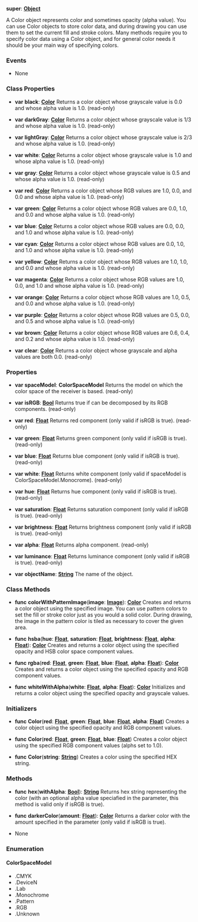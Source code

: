 **super**: **[Object](Object.md)**

A Color object represents color and sometimes opacity (alpha value). You can use Color objects to store color data, and during drawing you can use them to set the current fill and stroke colors.
Many methods require you to specify color data using a Color object, and for general color needs it should be your main way of specifying colors.

### Events

* None

### Class Properties

* **var** **black**: **[Color](Color.md)**
Returns a color object whose grayscale value is 0.0 and whose alpha value is 1.0. \(read-only\)

* **var** **darkGray**: **[Color](Color.md)**
Returns a color object whose grayscale value is 1/3 and whose alpha value is 1.0. \(read-only\)

* **var** **lightGray**: **[Color](Color.md)**
Returns a color object whose grayscale value is 2/3 and whose alpha value is 1.0. \(read-only\)

* **var** **white**: **[Color](Color.md)**
Returns a color object whose grayscale value is 1.0 and whose alpha value is 1.0. \(read-only\)

* **var** **gray**: **[Color](Color.md)**
Returns a color object whose grayscale value is 0.5 and whose alpha value is 1.0. \(read-only\)

* **var** **red**: **[Color](Color.md)**
Returns a color object whose RGB values are 1.0, 0.0, and 0.0 and whose alpha value is 1.0. \(read-only\)

* **var** **green**: **[Color](Color.md)**
Returns a color object whose RGB values are 0.0, 1.0, and 0.0 and whose alpha value is 1.0. \(read-only\)

* **var** **blue**: **[Color](Color.md)**
Returns a color object whose RGB values are 0.0, 0.0, and 1.0 and whose alpha value is 1.0. \(read-only\)

* **var** **cyan**: **[Color](Color.md)**
Returns a color object whose RGB values are 0.0, 1.0, and 1.0 and whose alpha value is 1.0. \(read-only\)

* **var** **yellow**: **[Color](Color.md)**
Returns a color object whose RGB values are 1.0, 1.0, and 0.0 and whose alpha value is 1.0. \(read-only\)

* **var** **magenta**: **[Color](Color.md)**
Returns a color object whose RGB values are 1.0, 0.0, and 1.0 and whose alpha value is 1.0. \(read-only\)

* **var** **orange**: **[Color](Color.md)**
Returns a color object whose RGB values are 1.0, 0.5, and 0.0 and whose alpha value is 1.0. \(read-only\)

* **var** **purple**: **[Color](Color.md)**
Returns a color object whose RGB values are 0.5, 0.0, and 0.5 and whose alpha value is 1.0. \(read-only\)

* **var** **brown**: **[Color](Color.md)**
Returns a color object whose RGB values are 0.6, 0.4, and 0.2 and whose alpha value is 1.0. \(read-only\)

* **var** **clear**: **[Color](Color.md)**
Returns a color object whose grayscale and alpha values are both 0.0. \(read-only\)



### Properties

* **var** **spaceModel**: **ColorSpaceModel**
Returns the model on which the color space of the receiver is based. \(read-only\)

* **var** **isRGB**: **[Bool](../gravity/bool.md)**
Returns true if can be decomposed by its RGB components. \(read-only\)

* **var** **red**: **[Float](../gravity/float.md)**
Returns red component (only valid if isRGB is true). \(read-only\)

* **var** **green**: **[Float](../gravity/float.md)**
Returns green component (only valid if isRGB is true). \(read-only\)

* **var** **blue**: **[Float](../gravity/float.md)**
Returns blue component (only valid if isRGB is true). \(read-only\)

* **var** **white**: **[Float](../gravity/float.md)**
Returns white component (only valid if spaceModel is ColorSpaceModel.Monocrome). \(read-only\)

* **var** **hue**: **[Float](../gravity/float.md)**
Returns hue component (only valid if isRGB is true). \(read-only\)

* **var** **saturation**: **[Float](../gravity/float.md)**
Returns saturation component (only valid if isRGB is true). \(read-only\)

* **var** **brightness**: **[Float](../gravity/float.md)**
Returns brightness component (only valid if isRGB is true). \(read-only\)

* **var** **alpha**: **[Float](../gravity/float.md)**
Returns alpha component. \(read-only\)

* **var** **luminance**: **[Float](../gravity/float.md)**
Returns luminance component (only valid if isRGB is true). \(read-only\)

* **var** **objectName**: **[String](../gravity/string.md)**
The name of the object.



### Class Methods

* **func** **colorWithPatternImage**(**image**: **[Image](Image.md)**): <strong>[Color](Color.md)</strong> 
Creates and returns a color object using the specified image. You can use pattern colors to set the fill or stroke color just as you would a solid color. During drawing, the image in the pattern color is tiled as necessary to cover the given area.

* **func** **hsba**(**hue**: **[Float](../gravity/float.md)**, **saturation**: **[Float](../gravity/float.md)**, **brightness**: **[Float](../gravity/float.md)**, **alpha**: **[Float](../gravity/float.md)**): <strong>[Color](Color.md)</strong> 
Creates and returns a color object using the specified opacity and HSB color space component values.

* **func** **rgba**(**red**: **[Float](../gravity/float.md)**, **green**: **[Float](../gravity/float.md)**, **blue**: **[Float](../gravity/float.md)**, **alpha**: **[Float](../gravity/float.md)**): <strong>[Color](Color.md)</strong> 
Creates and returns a color object using the specified opacity and RGB component values.

* **func** **whiteWithAlpha**(**white**: **[Float](../gravity/float.md)**, **alpha**: **[Float](../gravity/float.md)**): <strong>[Color](Color.md)</strong> 
Initializes and returns a color object using the specified opacity and grayscale values.



### Initializers

* **func** **Color**(**red**: **[Float](../gravity/float.md)**, **green**: **[Float](../gravity/float.md)**, **blue**: **[Float](../gravity/float.md)**, **alpha**: **[Float](../gravity/float.md)**)
Creates a color object using the specified opacity and RGB component values.

* **func** **Color**(**red**: **[Float](../gravity/float.md)**, **green**: **[Float](../gravity/float.md)**, **blue**: **[Float](../gravity/float.md)**)
Creates a color object using the specified RGB component values (alphs set to 1.0).

* **func** **Color**(**string**: **[String](../gravity/string.md)**)
Creates a color using the specified HEX string.



### Methods

* **func** **hex**(**withAlpha**: **[Bool](../gravity/bool.md)**): <strong>[String](../gravity/string.md)</strong> 
Returns hex string representing the color (with an optional alpha value speciafied in the parameter, this method is valid only if isRGB is true).

* **func** **darkerColor**(**amount**: **[Float](../gravity/float.md)**): <strong>[Color](Color.md)</strong> 
Returns a darker color with the amount specified in the parameter (only valid if isRGB is true).



* None

### Enumeration

<div name="_enum_ColorSpaceModel"></div>

#### ColorSpaceModel
 * .CMYK
 * .DeviceN
 * .Lab
 * .Monochrome
 * .Pattern
 * .RGB
 * .Unknown



